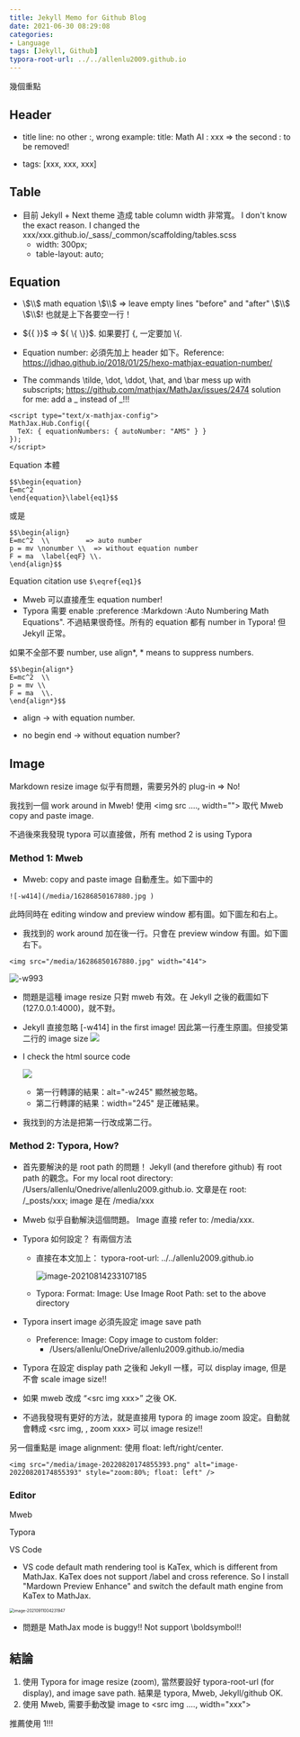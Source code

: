 ```yaml
---
title: Jekyll Memo for Github Blog
date: 2021-06-30 08:29:08
categories:
- Language
tags: [Jekyll, Github]
typora-root-url: ../../allenlu2009.github.io
---
```


幾個重點

## Header
* title line:  no other :,  wrong example:  title: Math AI : xxx => the second : to be removed!

* tags: [xxx, xxx, xxx]

## Table
* 目前 Jekyll + Next theme 造成 table column width 非常寬。 I don't know the exact reason.  I changed the xxx/xxx.github.io/_sass/_common/scaffolding/tables.scss
    * width: 300px;
    * table-layout: auto; 

## Equation

* \\$\\$ math equation \\$\\$ => leave empty lines "before" and "after" \\$\\$ \\$\\$! 也就是上下各要空一行！

* \$\{\{ \}\}\$  => \$\{ \\{ \\}\}\$.  如果要打 {, 一定要加 \\{. 

* Equation number:  必須先加上 header 如下。Reference: https://jdhao.github.io/2018/01/25/hexo-mathjax-equation-number/

* The commands \tilde, \dot, \ddot, \hat, and \bar mess up with subscripts;  https://github.com/mathjax/MathJax/issues/2474
   solution for me:  add a \_ instead of _!!!
```
<script type="text/x-mathjax-config">
MathJax.Hub.Config({
  TeX: { equationNumbers: { autoNumber: "AMS" } }
});
</script>
```

Equation 本體
```
$$\begin{equation}
E=mc^2
\end{equation}\label{eq1}$$
```
或是
```
$$\begin{align}
E=mc^2  \\         => auto number 
p = mv \nonumber \\  => without equation number
F = ma  \label{eqF} \\.  
\end{align}$$
```

Equation citation use `$\eqref{eq1}$`

* Mweb 可以直接產生 equation number!
* Typora 需要 enable :preference :Markdown :Auto Numbering Math Equations".  不過結果很奇怪。所有的 equation 都有 number in Typora!  但 Jekyll 正常。 



如果不全部不要 number, use align*,  * means to suppress numbers. 
```
$$\begin{align*}
E=mc^2  \\          
p = mv \\  
F = ma  \\.  
\end{align*}$$
```

* align -> with equation number.

* no begin end -> without equation number?



## Image

Markdown resize image 似乎有問題，需要另外的 plug-in => No!

我找到一個 work around in Mweb!  使用 <img src ...., width=""> 取代 Mweb copy and paste image.

不過後來我發現 typora 可以直接做，所有 method 2 is using Typora



### Method 1: Mweb

* Mweb: copy and paste image 自動產生。如下圖中的
```
![-w414](/media/16286850167880.jpg )
```
此時同時在 editing window and preview window 都有圖。如下圖左和右上。
* 我找到的 work around 加在後一行。只會在 preview window 有圖。如下圖右下。
```
<img src="/media/16286850167880.jpg" width="414">
```

![-w993](/media/16289455797795.jpg)


* 問題是這種 image resize 只對 mweb 有效。在 Jekyll 之後的截圖如下 (127.0.0.1:4000)，就不對。
*  Jekyll 直接忽略 [-w414] in the first image! 因此第一行產生原圖。但接受第二行的 image size
![](/media/16289465237748.jpg)


* I check the html source code

    ![](/media/16289463211491.jpg)

    * 第一行轉譯的結果：alt="-w245" 顯然被忽略。
    * 第二行轉譯的結果：width="245" 是正確結果。 
* 我找到的方法是把第一行改成第二行。



### Method 2: Typora, How? 

* 首先要解決的是 root path 的問題！ Jekyll (and therefore github) 有 root path 的觀念。For my local root directory:  /Users/allenlu/Onedrive/allenlu2009.github.io.   文章是在 root: /_posts/xxx;  image 是在 /media/xxx

* Mweb 似乎自動解決這個問題。 Image 直接 refer to:  /media/xxx.

* Typora 如何設定？ 有兩個方法

  * 直接在本文加上： typora-root-url: ../../allenlu2009.github.io

    ![image-20210814233107185](/media/image-20210814233107185.png)

  * Typora: Format: Image: Use Image Root Path: set to the above directory 

* Typora insert image 必須先設定 image save path

  * Preference: Image: Copy image to custom folder: 
    * /Users/allenlu/OneDrive/allenlu2009.github.io/media

* Typora 在設定 display path 之後和 Jekyll 一樣，可以 display image, 但是不會 scale image size!!

* 如果 mweb 改成 “\<src img xxx\>”  之後 OK.

* 不過我發現有更好的方法，就是直接用 typora 的 image zoom 設定。自動就會轉成 <src img,  , zoom xxx> 可以 image resize!!



另一個重點是 image alignment: 使用 float: left/right/center.

```
<img src="/media/image-20220820174855393.png" alt="image-20220820174855393" style="zoom:80%; float: left" />
```



### Editor

Mweb

Typora

VS Code

* VS code default math rendering tool is KaTex, which is different from MathJax.  KaTex does not support /label and cross reference.   So I install "Mardown Preview Enhance" and switch the default math engine from KaTex to MathJax.

<img src="/media/image-20210911004231947.png" alt="image-20210911004231947" style="zoom:50%;" />

* 問題是 MathJax mode is buggy!!  Not support \boldsymbol!!

## 結論

1. 使用 Typora for image resize (zoom), 當然要設好 typora-root-url (for display), and image save path.  結果是 typora, Mweb, Jekyll/github OK.
2. 使用 Mweb,  需要手動改變 image to <src img ...., width="xxx">

推薦使用 1!!!